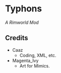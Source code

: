 ﻿# Typhons

*A Rimworld Mod*


## Credits

- Caaz
	- Coding, XML, etc.
- Magenta_Ivy
	- Art for Mimics.
